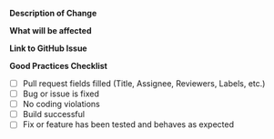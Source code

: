 **Description of Change**



**What will be affected**



**Link to GitHub Issue**



**Good Practices Checklist**

- [ ] Pull request fields filled (Title, Assignee, Reviewers, Labels, etc.)
- [ ] Bug or issue is fixed
- [ ] No coding violations
- [ ] Build successful
- [ ] Fix or feature has been tested and behaves as expected
